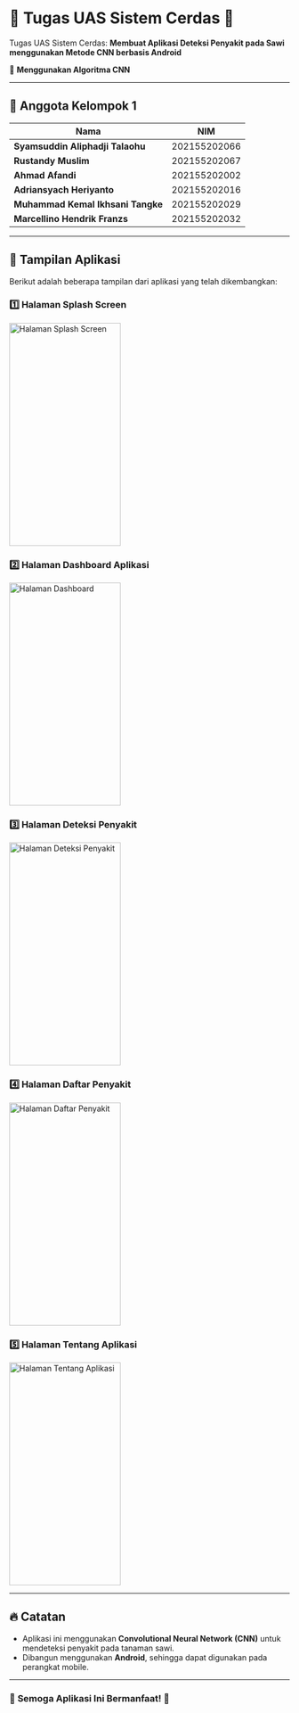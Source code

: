 # 🎯 Tugas UAS Sistem Cerdas 🚀  
Tugas UAS Sistem Cerdas: **Membuat Aplikasi Deteksi Penyakit pada Sawi menggunakan Metode CNN berbasis Android**  

📌 **Menggunakan Algoritma CNN**  

---

## 👥 Anggota Kelompok 1  
| Nama | NIM |
|------|------|
| **Syamsuddin Aliphadji Talaohu** | 202155202066 |
| **Rustandy Muslim** | 202155202067 |
| **Ahmad Afandi** | 202155202002 |
| **Adriansyach Heriyanto** | 202155202016 |
| **Muhammad Kemal Ikhsani Tangke** | 202155202029 |
| **Marcellino Hendrik Franzs** | 202155202032 |

---

## 📱 Tampilan Aplikasi  
Berikut adalah beberapa tampilan dari aplikasi yang telah dikembangkan:

### **1️⃣ Halaman Splash Screen**
<img width="200" height="400" src="https://github.com/user-attachments/assets/2adc8dfb-cea6-4c19-b573-35a5b8805934" alt="Halaman Splash Screen">

### **2️⃣ Halaman Dashboard Aplikasi**
<img width="200" height="400" src="https://github.com/user-attachments/assets/e5a51cbd-26f1-47a2-8ff7-7c5cb390abd1" alt="Halaman Dashboard">

### **3️⃣ Halaman Deteksi Penyakit**
<img width="200" height="400" src="https://github.com/user-attachments/assets/e46f5e16-c127-4995-8a3e-ac3b827a5c56" alt="Halaman Deteksi Penyakit">

### **4️⃣ Halaman Daftar Penyakit**
<img width="200" height="400" src="https://github.com/user-attachments/assets/1777ce2c-2b4a-41d9-bc53-db7eede3883b" alt="Halaman Daftar Penyakit">

### **5️⃣ Halaman Tentang Aplikasi**
<img width="200" height="400" src="https://github.com/user-attachments/assets/a02f987e-40dd-42fa-b9a5-a5e16702115f" alt="Halaman Tentang Aplikasi">

---

## 🔥 Catatan  
- Aplikasi ini menggunakan **Convolutional Neural Network (CNN)** untuk mendeteksi penyakit pada tanaman sawi.  
- Dibangun menggunakan **Android**, sehingga dapat digunakan pada perangkat mobile.  

---

### 🚀 **Semoga Aplikasi Ini Bermanfaat!** 🎉  
